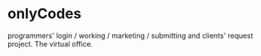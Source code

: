 # onlyCodes
programmers' login / working / marketing / submitting and clients' request project. The virtual office.
